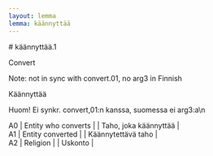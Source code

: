 ```yaml
---
layout: lemma
lemma: käännyttää
---
```


<div class="sense">
# <span class="sensename">käännyttää.1</span>

<span class="description">Convert</span>

Note: not in sync with convert.01, no arg3 in Finnish

<span class="description">Käännyttää</span>

Huom! Ei synkr. convert,01:n kanssa, suomessa ei arg3:a\n

A0 | Entity who converts |   | Taho, joka käännyttää |  
A1 | Entity converted |   | Käännytettävä taho |  
A2 | Religion |   | Uskonto |  

</div>

